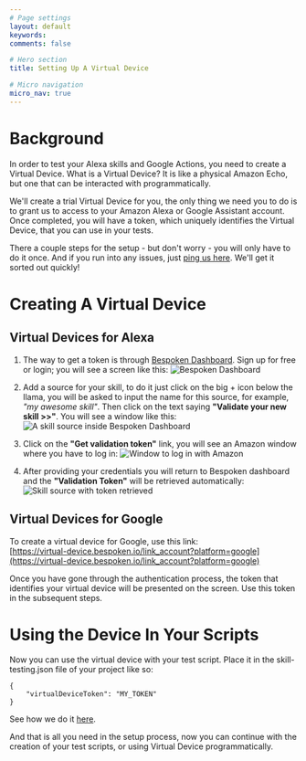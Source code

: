 ```yaml
---
# Page settings
layout: default
keywords:
comments: false

# Hero section
title: Setting Up A Virtual Device

# Micro navigation
micro_nav: true
---
```

# Background
In order to test your Alexa skills and Google Actions, you need to create a Virtual Device. What is a Virtual Device? It is like a physical Amazon Echo, but one that can be interacted with programmatically.

We'll create a trial Virtual Device for you, the only thing we need you to do is to grant us to access to your Amazon Alexa or Google Assistant account. Once completed, you will have a token, which uniquely identifies the Virtual Device, that you can use in your tests.

There a couple steps for the setup - but don't worry - you will only have to do it once. And if you run into any issues, just [ping us here](https://gitter.im/bespoken/bst). We'll get it sorted out quickly!

# Creating A Virtual Device
## Virtual Devices for Alexa
1. The way to get a token is through [Bespoken Dashboard](https://apps.bespoken.io/dashboard). Sign up for free or login; you will see a screen like this:
![Bespoken Dashboard](../assets/dashboard.png "Bespoken Dashboard")

2. Add a source for your skill, to do it just click on the big + icon below the llama, you will be asked to input the name for this source, for example, *"my awesome skill"*. Then click on the text saying **"Validate your new skill >>"**. You will see a window like this:
![A skill source inside Bespoken Dashboard](../assets/source.png "New source added")

3. Click on the **"Get validation token"** link, you will see an Amazon window where you have to log in:
![Window to log in with Amazon](../assets/amazonLogin.png "Giving permissions to Virtual Device")

4. After providing your credentials you will return to Bespoken dashboard and the **"Validation Token"** will be retrieved automatically:
![Skill source with token retrieved](../assets/sourceWithToken.png "Token is retrieved automatically")

## Virtual Devices for Google
To create a virtual device for Google, use this link:  
[https://virtual-device.bespoken.io/link_account?platform=google](https://virtual-device.bespoken.io/link_account?platform=google)

Once you have gone through the authentication process, the token that identifies your virtual device will be presented on the screen. Use this token in the subsequent steps.

# Using the Device In Your Scripts
Now you can use the virtual device with your test script. Place it in the skill-testing.json file of your project like so:
```
{
    "virtualDeviceToken": "MY_TOKEN"
}
```

See how we do it [here](https://github.com/bespoken/virtual-device-example/blob/master/testing.json).

And that is all you need in the setup process, now you can continue with the creation of your test scripts, or using Virtual Device programmatically.
